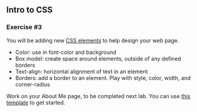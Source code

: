 <h2>Intro to CSS</h2>


<h3>Exercise #3</h3>
<p>You will be adding new <a href="/exercises/lab3.html">CSS elements</a> to help design your web page.</p>
<ul>
  <li>Color: use in font-color and background</li>
  <li>Box model: create space around elements, outside of any defined borders</li>
  <li>Text-align: horizontal alignment of text in an element</li>
  <li>Borders: add a border to an element. Play with style, color, width, and corner-radius
</li>
</ul>
<p>Work on your About Me page, to be completed next lab. You can use <a href="/exercises/about-me.html">this template</a> to get started.</p>








